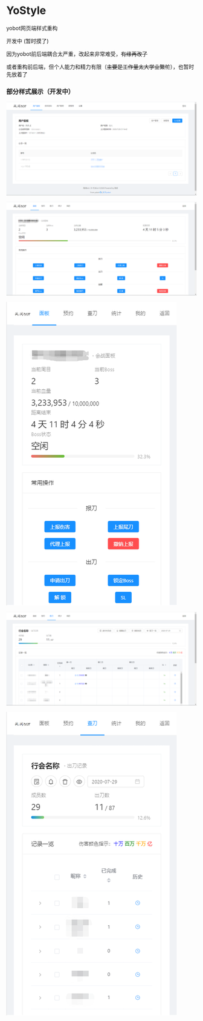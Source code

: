 # YoStyle
yobot网页端样式重构

开发中 (暂时摸了)

因为yobot前后端耦合太严重，改起来非常难受，~~有缘再改了~~

或者重构前后端，但个人能力和精力有限（~~主要是工作量太大学业繁忙~~），也暂时先放着了

### 部分样式展示（开发中）

![user](https://github.com/Sakurayia/YoStyle/blob/master/image/user.png)

![panel](https://github.com/Sakurayia/YoStyle/blob/master/image/panel.png)

![panel-mobile](https://github.com/Sakurayia/YoStyle/blob/master/image/panel_phone.png)

![progress](https://github.com/Sakurayia/YoStyle/blob/master/image/progress.png)

![progress-mobile](https://github.com/Sakurayia/YoStyle/blob/master/image/progress_phone.png)

